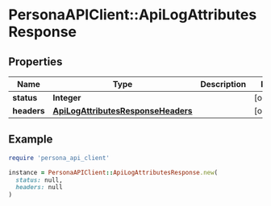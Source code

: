 # PersonaAPIClient::ApiLogAttributesResponse

## Properties

| Name | Type | Description | Notes |
| ---- | ---- | ----------- | ----- |
| **status** | **Integer** |  | [optional] |
| **headers** | [**ApiLogAttributesResponseHeaders**](ApiLogAttributesResponseHeaders.md) |  | [optional] |

## Example

```ruby
require 'persona_api_client'

instance = PersonaAPIClient::ApiLogAttributesResponse.new(
  status: null,
  headers: null
)
```

